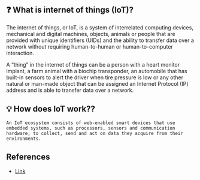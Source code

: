 ## :question: What is internet of things (IoT)?

The internet of things, or IoT, is a system of interrelated computing devices, mechanical and digital machines, objects, animals or people that are provided with unique identifiers (UIDs) and the ability to transfer data over a network without requiring human-to-human or human-to-computer interaction.

A “thing” in the internet of things can be a person with a heart monitor implant, a farm animal with a biochip transponder, an automobile that has built-in sensors to alert the driver when tire pressure is low or any other natural or man-made object that can be assigned an Internet Protocol (IP) address and is able to transfer data over a network.


## :bulb: How does IoT work??


```
An IoT ecosystem consists of web-enabled smart devices that use embedded systems, such as processors, sensors and communication hardware, to collect, send and act on data they acquire from their environments.
```

## References

- [Link](https://www.techtarget.com/iotagenda/definition/Internet-of-Things-IoT)